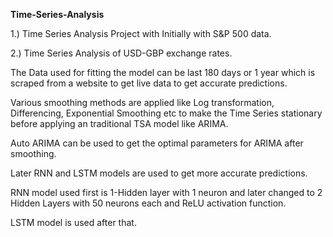 <b> Time-Series-Analysis </b>

1.) Time Series Analysis Project with Initially with S&P 500 data. 

2.) Time Series Analysis of USD-GBP exchange rates.

The Data used for fitting the model can be last 180 days or 1 year which is scraped from a website to get live data to get accurate predictions. 

Various smoothing methods are applied like Log transformation, Differencing, Exponential Smoothing etc to make the Time Series stationary before applying an traditional TSA model like ARIMA.

Auto ARIMA can be used to get the optimal parameters for ARIMA after smoothing.

Later RNN and LSTM models are used to get more accurate predictions.

RNN model used first is 1-Hidden layer with 1 neuron and later changed to 2 Hidden Layers with 50 neurons each and ReLU activation function.

LSTM model is used after that.

